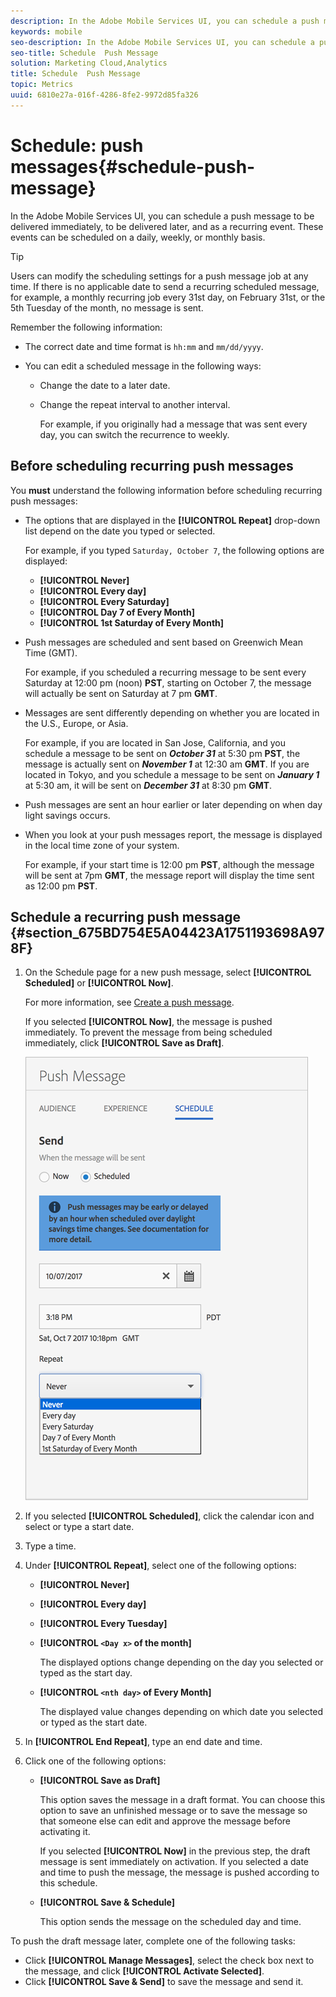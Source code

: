 ```yaml
---
description: In the Adobe Mobile Services UI, you can schedule a push message to be delivered immediately, to be delivered later, and as a recurring event. These events can be scheduled on a daily, weekly, or monthly basis.
keywords: mobile
seo-description: In the Adobe Mobile Services UI, you can schedule a push message to be delivered immediately, to be delivered later, and as a recurring event. These events can be scheduled on a daily, weekly, or monthly basis.
seo-title: Schedule  Push Message
solution: Marketing Cloud,Analytics
title: Schedule  Push Message
topic: Metrics
uuid: 6810e27a-016f-4286-8fe2-9972d85fa326
---
```


# Schedule: push messages{#schedule-push-message}

In the Adobe Mobile Services UI, you can schedule a push message to be delivered immediately, to be delivered later, and as a recurring event. These events can be scheduled on a daily, weekly, or monthly basis.

>[!TIP]
>
>Users can modify the scheduling settings for a push message job at any time. If there is no applicable date to send a recurring scheduled message, for example, a monthly recurring job every 31st day, on February 31st, or the 5th Tuesday of the month, no message is sent.

Remember the following information:

* The correct date and time format is `hh:mm` and `mm/dd/yyyy`.

* You can edit a scheduled message in the following ways:

  * Change the date to a later date.
  * Change the repeat interval to another interval.

    For example, if you originally had a message that was sent every day, you can switch the recurrence to weekly.

## Before scheduling recurring push messages

You **must** understand the following information before scheduling recurring push messages:

* The options that are displayed in the **[!UICONTROL Repeat]** drop-down list depend on the date you typed or selected.

  For example, if you typed `Saturday, October 7`, the following options are displayed:

  * **[!UICONTROL Never]**
  * **[!UICONTROL Every day]**
  * **[!UICONTROL Every Saturday]**
  * **[!UICONTROL Day 7 of Every Month]**
  * **[!UICONTROL 1st Saturday of Every Month]**

* Push messages are scheduled and sent based on Greenwich Mean Time (GMT).

  For example, if you scheduled a recurring message to be sent every Saturday at 12:00 pm (noon) **PST**, starting on October 7, the message will actually be sent on Saturday at 7 pm **GMT**.
* Messages are sent differently depending on whether you are located in the U.S., Europe, or Asia.

  For example, if you are located in San Jose, California, and you schedule a message to be sent on ***October 31*** at 5:30 pm **PST**, the message is actually sent on ***November 1*** at 12:30 am **GMT**. If you are located in Tokyo, and you schedule a message to be sent on ***January 1*** at 5:30 am, it will be sent on ***December 31*** at 8:30 pm **GMT**.
* Push messages are sent an hour earlier or later depending on when day light savings occurs.
* When you look at your push messages report, the message is displayed in the local time zone of your system.

  For example, if your start time is 12:00 pm **PST**, although the message will be sent at 7pm **GMT**, the message report will display the time sent as 12:00 pm **PST**.

## Schedule a recurring push message {#section_675BD754E5A04423A1751193698A978F}

1. On the Schedule page for a new push message, select **[!UICONTROL Scheduled]** or **[!UICONTROL Now]**.

   For more information, see [Create a push message](/help/using/in-app-messaging/t-create-push-message/t-create-push-message.md).

   If you selected **[!UICONTROL Now]**, the message is pushed immediately. To prevent the message from being scheduled immediately, click **[!UICONTROL Save as Draft]**.

   ![](assets/schedule-push-message.png)

1. If you selected **[!UICONTROL Scheduled]**, click the calendar icon and select or type a start date.
1. Type a time.&nbsp;
1. Under **[!UICONTROL Repeat]**, select one of the following options:

    * **[!UICONTROL Never]** 
    * **[!UICONTROL Every day]** 
    * **[!UICONTROL Every Tuesday]** 
    * **[!UICONTROL `<Day x>` of the month]** 

      The displayed options change depending on the day you selected or typed as the start day.
    * **[!UICONTROL `<nth day>` of Every Month]** 

      The displayed value changes depending on which date you selected or typed as the start date.

1. In **[!UICONTROL End Repeat]**, type an end date and time.
1. Click one of the following options:

    * **[!UICONTROL Save as Draft]**

      This option saves the message in a draft format. You can choose this option to save an unfinished message or to save the message so that someone else can edit and approve the message before activating it. 
  
      If you selected **[!UICONTROL Now]** in the previous step, the draft message is sent immediately on activation. If you selected a date and time to push the message, the message is pushed according to this schedule.

    * **[!UICONTROL Save & Schedule]**

      This option sends the message on the scheduled day and time.

To push the draft message later, complete one of the following tasks:

* Click **[!UICONTROL Manage Messages]**, select the check box next to the message, and click **[!UICONTROL Activate Selected]**.
* Click **[!UICONTROL Save & Send]** to save the message and send it.
